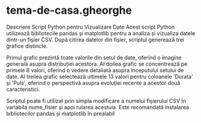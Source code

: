 # tema-de-casa.gheorghe
Descriere Script Python pentru Vizualizare Date
Acest script Python utilizează bibliotecile pandas și matplotlib pentru a analiza și vizualiza datele dintr-un fișier CSV. După citirea datelor din fișier, scriptul generează trei grafice distincte.

Primul grafic prezintă toate valorile din setul de date, oferind o imagine generală asupra distribuției acestora. Al doilea grafic se concentrează pe primele 8 valori, oferind o vedere detaliată asupra începutului setului de date. Al treilea grafic selectează ultimele 13 valori pentru coloanele 'Durata' și 'Puls', oferind o perspectivă asupra evoluției recente a acestor două caracteristici.

Scriptul poate fi utilizat prin simpla modificare a numelui fișierului CSV în variabila nume_fisier și apoi rularea acestuia. Este recomandată instalarea bibliotecilor pandas și matplotlib în prealabil
